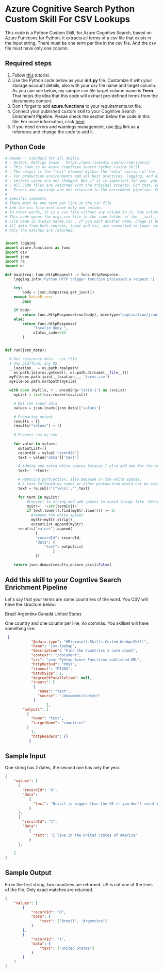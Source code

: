# Azure Cognitive Search Python Custom Skill For CSV Lookups

This code is a Python Custom Skill, for Azure Cognitive Search, based on Azure Functions for Python. It extracts all terms of a csv file that exists in the input string. There must be one term per line in the csv file. And the csv file must have only one column.

## Required steps

1. Follow [this](https://docs.microsoft.com/en-us/azure/azure-functions/functions-create-first-function-python) tutorial.
1. Use the Python code below as your **__init__.py** file. Customize it with your storage account details, also with your csv file name and target column. As you can see below, my sample csv file target column name is **Term**. That helps the idea that this code will extract pre-defined terms from the documents content.
1. Don't forget to add **azure.functions** to your requirements.txt file.
1. Connect your published custom skill to your Cognitive Search Enrichment Pipeline. Plesae check the section below the code in this file. For more information, click [here](https://docs.microsoft.com/en-us/azure/search/cognitive-search-create-custom-skill-example#connect-to-your-pipeline).
1. If you need errors and warnings management, use [this](https://docs.microsoft.com/en-us/azure/search/cognitive-search-custom-skill-interface#web-api-custom-skill-interface) link as a reference and change the code to add it.

## Python Code

```python
# Header - Standard for all skills:
# - Author: Rodrigo Souza - https://www.linkedin.com/in/rodrigossz/
# - This code is an Azure Cognitive Search Python Custom Skill.
# - The output is the "text" element within the "data" section of the json file.
# - For production environments add all best practices, logging, and error management that you need.
# - Letters cases are not changed. But if it is important for you, you can change the code as necessary.
# - All JSON files are returned with the original accents. For that, we use ensure_ascii=False.
# - Errors and warnings are not returned to the enrichment pipeline. Chage the code as you need to add this feature.
#
# Specific comments
# There must be one term per line in the csv file. 
# And the csv file must have only one column.
# In other words, it is a csv file without any column in it. Any column will be considerated part of the ter.
# This code opens the orgs.csv file in the same folder of the __init__.py file.
# File name is always terms.csv . If you want another name, chage it below.
# All data from both sources, input and csv, are converted to lower case for the strings comparison. Orinal case is returned.
# Only the matches are returned.


import logging
import azure.functions as func
import csv
import json
import re
import os

def main(req: func.HttpRequest) -> func.HttpResponse:
    logging.info('Python HTTP trigger function processed a request.')

    try:
        body = json.dumps(req.get_json())
    except ValueError:
        pass

    if body:
        return func.HttpResponse(run(body), mimetype="application/json")
    else:
        return func.HttpResponse(
             "Invalid Body.",
             status_code=555
        )


def run(json_data):

  # Get reference data - csv file 
  # Any plafform, any OS
  __location__ = os.path.realpath(
    os.path.join(os.getcwd(), os.path.dirname(__file__)))
  myFile=os.path.join(__location__, 'terms.csv')
  myFile=os.path.normpath(myFile)

  with open (myFile,'r', encoding='latin-1') as csvList:
    myList = list(csv.reader(csvList))

    # Get the input data
    values = json.loads(json_data)['values']

    # Preparing output
    results = {}
    results["values"] = []
            
    # Process row by row
  
    for value in values:
      outputList=[]
      recordId = value['recordId']
      text = value['data']['text']

      # Adding and extra white spaces because I also add one for the terms
      text=' '+text+' '

      # Removing pontuaction, also because on the white spaces. 
      # A term followed by comma or other pontuaction would not be extracted because on the white spaces
      text = re.sub(r'[^\w\s]','',text)

      for term in myList:
          #Convert to string and add spaces to avoid things like 'Africa' been extracted from 'African'
          myStr=' '+str(term[0])+' '
          if text.lower().find(myStr.lower()) >= 0:
            #remove the white spaces
            myStr=myStr.strip()
            outputList.append(myStr)
      results["values"].append(
              {
              "recordId": recordId,
              "data": {
                  "text": outputList
                      }
              })
                    
    return json.dumps(results,ensure_ascii=False)
```

## Add this skill to your Cogntive Search Enrichment Pipeline

Let's say that your terms are some countrires of the word. You CSV will have the structure below:

Brazil
Argentina
Canadá
United States

One country and one column per line, no commas. You skillset will have something like:

```json
 {
            "@odata.type": "#Microsoft.Skills.Custom.WebApiSkill",
            "name": "csv-lookup",
            "description": "Find the Countries I care about",
            "context": "/document",
            "uri": "your-Pyhton-Azure-Functions-published-URL",
            "httpMethod": "POST",
            "timeout": "PT30S",
            "batchSize": 1,
            "degreeOfParallelism": null,
            "inputs": [
             {
               "name": "text",
               "source": "/document/content"
             }
                   ],
        "outputs": [
          {
            "name": "text",
            "targetName": "countries"
          }
            ],
            "httpHeaders": {}
           }
```

## Sample Input

One string has 2 dates, the second one has only the year.

```json
{
    "values": [
      {
        "recordId": "0",
        "data":
           {
             "text": "Brazil is bigger than the US if you don't count on Alaska. Argentina is not that big."
           }
      },
      {
        "recordId": "1",
        "data":
           {
             "text": "I live in the United States of America"
           }
      },      
      
    ]
}
```

## Sample Output

From the first string, two countries are returned. US is not one of the lines of the file. Only exact matches are returned. 

```json
{
    "values": [
        {
            "recordId": "0",
            "data": {
                "text": ["Brazil", "Argentina"]
            }
        },
        {
            "recordId": "1",
            "data": {
                "text": ["United States"]
            }
        }
    ]
}
```

